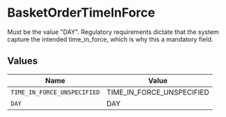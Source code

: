 # BasketOrderTimeInForce

Must be the value "DAY". Regulatory requirements dictate that the system capture the intended time_in_force, which is why this a mandatory field.


## Values

| Name                        | Value                       |
| --------------------------- | --------------------------- |
| `TIME_IN_FORCE_UNSPECIFIED` | TIME_IN_FORCE_UNSPECIFIED   |
| `DAY`                       | DAY                         |